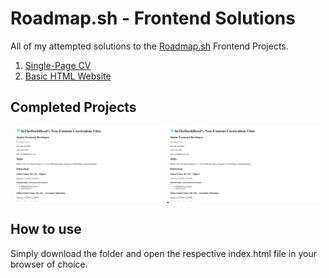 # Roadmap.sh - Frontend Solutions

All of my attempted solutions to the [Roadmap.sh](https://roadmap.sh) Frontend Projects.

1. [Single-Page CV](https://roadmap.sh/projects/single-page-cv)
2. [Basic HTML Website](https://roadmap.sh/projects/basic-html-website)

## Completed Projects

<p align="center">
  <a href="./single-page-cv/index.html">
    <img width="48%" src="./single-page-cv/featured.png" alt="single-page cv"/>
  </a>
  <a href="./basic-html-website/index.html">
    <img width="48%" src="./single-page-cv/featured.png" alt="basic html website"/>
  </a>
</p>

## How to use

Simply download the folder and open the respective index.html file in your browser of choice.